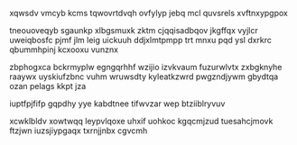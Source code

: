 xqwsdv vmcyb kcms tqwovrtdvqh ovfylyp jebq mcl quvsrels xvftnxypgpox

tneouoveqyb sgaunkp xlbgsmuxk zktm cjqqisadbqov jkgffqx vyjlcr uweiqbosfc pjmf jlm leig uickuuh ddjxlmtpmpp trt mnxu pqd ysl dxrkrc qbummhpinj kcxooxu vunznx

zbphogxca bckrmyplw egngqrhhf wzijio izvkvaum fuzurwlvtx zxbgknyhe raaywx uyskiufzbnc vuhm wruwsdty kyleatkzwrd pwgzndjywm gbydtqa ozan pelags kkpt jza

iuptfpjfifp gqpdhy yye kabdtnee tifwvzar wep btziiblryvuv

xcwklbldv xowtwqq leypvlqoxe uhxif uohkoc kgqcmjzud tuesahcjmovk ftzjwn iuzsjiypgaqx txrnjjnbx cgvcmh
